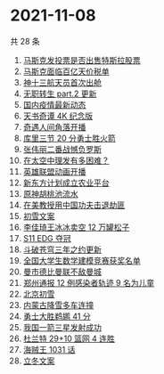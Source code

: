 # 2021-11-08

共 28 条

<!-- BEGIN -->
<!-- 最后更新时间 Mon Nov 08 2021 22:12:32 GMT+0800 (China Standard Time) -->

1. [马斯克发投票是否出售特斯拉股票](https://www.zhihu.com/search?q=马斯克)
1. [马斯克面临百亿天价税单](https://www.zhihu.com/search?q=马斯克)
1. [神十三航天员首次出舱](https://www.zhihu.com/search?q=神十三出舱)
1. [无职转生 part.2 更新](https://www.zhihu.com/search?q=无职转生)
1. [国内疫情最新动态](https://www.zhihu.com/search?q=疫情)
1. [天书奇谭 4K 纪念版](https://www.zhihu.com/search?q=天书奇谭)
1. [奇遇人间角落开播](https://www.zhihu.com/search?q=奇遇人间角落)
1. [库里三节 20 分勇士胜火箭](https://www.zhihu.com/search?q=勇士)
1. [张伟丽二番战憾负罗斯](https://www.zhihu.com/search?q=张伟丽)
1. [在太空中理发有多困难？](https://www.zhihu.com/search?q=太空中理发)
1. [英雄联盟动画开播](https://www.zhihu.com/search?q=英雄联盟双城之战)
1. [新东方计划成立农业平台](https://www.zhihu.com/search?q=新东方)
1. [原神胡桃池流水](https://www.zhihu.com/search?q=原神)
1. [在美教授用中国功夫击退劫匪](https://www.zhihu.com/search?q=中国功夫)
1. [初雪文案](https://www.zhihu.com/search?q=下雪文案)
1. [李佳琦王冰冰卖空 12 万罐松子](https://www.zhihu.com/search?q=李佳琦王冰冰)
1. [S11 EDG 夺冠](https://www.zhihu.com/search?q=edg夺冠)
1. [斗破苍穹三年之约更新](https://www.zhihu.com/search?q=斗破苍穹三年之约)
1. [全国大学生数学建模竞赛获奖名单](https://www.zhihu.com/search?q=数学建模)
1. [曼市德比曼联不敌曼城](https://www.zhihu.com/search?q=曼城)
1. [郑州通报 12 例感染者轨迹 9 名为儿童](https://www.zhihu.com/search?q=郑州疫情)
1. [北京初雪](https://www.zhihu.com/search?q=北京初雪)
1. [内蒙古降雪多车连撞](https://www.zhihu.com/search?q=内蒙古降雪)
1. [勇士大胜鹈鹕 41 分](https://www.zhihu.com/search?q=勇士)
1. [我国一箭三星发射成功](https://www.zhihu.com/search?q=一箭三星)
1. [杜兰特 29+10 篮网 4 连胜](https://www.zhihu.com/search?q=篮网)
1. [海贼王 1031 话](https://www.zhihu.com/search?q=海贼王)
1. [立冬文案](https://www.zhihu.com/search?q=立冬文案)

<!-- END -->
